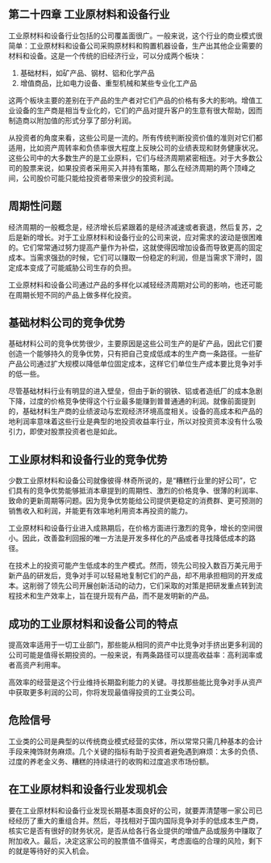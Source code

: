## 第二十四章 工业原材料和设备行业

工业原材料和设备行业包括的公司覆盖面很广。一般来说，这个行业的商业模式很简单：工业原材料和设备公司采购原材料和购置机器设备，生产出其他企业需要的材料和设备。这是一个传统的旧经济行业，可以分成两个板块：

1. 基础材料，如矿产品、钢材、铝和化学产品
2. 增值商品，比如电力设备、重型机械和某些专业化工产品

这两个板块主要的差别在于产品的生产者对它们产品的价格有多大的影响。增值工业设备的生产商是相当专业化的，它们的产品对提升客户的生意有很大帮助，因而制造商以附加值的形式分享了部分利润。

从投资者的角度来看，这些公司是一流的。所有传统判断投资价值的准则对它们都适用，比如资产周转率和负债率很大程度上反映公司的业绩表现和财务健康状况。这些公司中的大多数生产的是工业原料，它们与经济周期紧密相连。对于大多数公司的股票来说，如果投资者采用买入并持有策略，那么在经济周期的两个顶峰之间，公司股价可能只能给投资者带来很少的投资利润。

## 周期性问题

经济周期的一般概念是，经济增长后紧跟着的是经济减速或者衰退，然后复苏，之后是新的增长。对于工业原材料和设备行业的公司来说，应对需求的波动是很困难的。它们常常通过努力提高产量作为补偿，这就使得因增加设备而导致更高的固定成本。当需求强劲的时候，它们可以赚取一份稳定的利润，但是当需求下滑时，固定成本变成了可能威胁公司生存的负担。

工业原材料和设备公司通过产品的多样化以减轻经济周期对公司的影响，也还可能在周期长短不同的产品上做多样化投资。

## 基础材料公司的竞争优势

基础材料公司的竞争优势很少，主要原因是这些公司生产的是矿产品，因此它们要创造一个能够持久的竞争优势，只有把自己变成低成本的生产商一条路径。一些矿产品公司通过扩大规模以降低单位固定成本，这样它们单位生产成本要比竞争对手的低一些。

尽管基础材料行业有明显的进入壁垒，但由于新的钢铁、铝或者造纸厂的成本急剧下降，过度的价格竞争使得这个行业最多能赚到普普通通的利润。就像前面提到的，基础材料生产商的业绩波动与宏观经济环境高度相关。设备的高成本和产品的地利润率意味着这些行业是典型的地投资收益率行业，所以对投资资本没有什么吸引力，即使对股票投资者也是如此。

## 工业原材料和设备行业的竞争优势

少数工业原材料和设备公司就像彼得·林奇所说的，是“糟糕行业里的好公司”，它们具有的竞争优势能够抵消本章提到的周期性、激烈的价格竞争、很薄的利润率、致命的更新周期等问题。因为竞争优势能给公司提供更稳定的消费群、更可预测的销售收入和利润，并能更有效率地利用资本再投资的能力。

工业原材料和设备行业进入成熟期后，在价格方面进行激烈的竞争，增长的空间很小。因此，改善盈利回报的唯一方法是开发多样化的产品或者寻找降低成本的路径。

在技术上的投资可能产生低成本的生产模式。然而，领先公司投入数百万美元用于新产品的研发后，竞争对手可以轻易地复制它们的产品，却不用承担相同的开发成本。这削弱了领先公司开展创新活动的动力，它们采取的对策是把研发重点转到流程技术和生产效率上，旨在提升现有产品，而不是发明新的产品。

## 成功的工业原材料和设备公司的特点

提高效率适用于一切工业部门，那些能从相同的资产中比竞争对手挤出更多利润的公司可能是值得长期投资的。一般来说，有两条路径可以提高收益率：高利润率或者高资产利用率。

高效率的经营是这个行业维持长期盈利能力的关键。寻找那些能比竞争对手从资产中获取更多利润的公司，你将发现最值得投资的工业类公司。

## 危险信号

工业类的公司是典型的以传统商业模式经营的实体，所以常常只需几种基本的会计手段来掩饰财务麻烦。几个关键的指标有助于投资者避免遇到麻烦：太多的负债、过度的养老金义务、糟糕的持续进行的收购和过度追求市场份额。

## 在工业原材料和设备行业发现机会

要在工业原材料和设备行业发现长期基本面良好的公司，就要弄清楚哪一家公司已经经历了重大的重组合并。然后，寻找相对于国内国际竞争对手的低成本生产商，核实它是否有很好的财务状况，是否从给各行各业提供的增值产品或服务中赚取了附加收入。最后，决定这家公司的股票值不值得买，考虑面临的合理的风险，剩下的就是等待好的买入机会。
